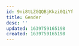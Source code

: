 ```yaml
---
id: 9ni8tLZGQQBjKkzi0QiYf
title: Gender
desc: ''
updated: 1639759165198
created: 1639759165198
---
```


